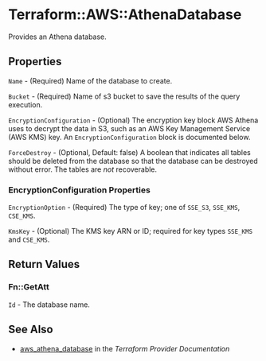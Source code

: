 # Terraform::AWS::AthenaDatabase

Provides an Athena database.

## Properties

`Name` - (Required) Name of the database to create.

`Bucket` - (Required) Name of s3 bucket to save the results of the query execution.

`EncryptionConfiguration` - (Optional) The encryption key block AWS Athena uses to decrypt the data in S3, such as an AWS Key Management Service (AWS KMS) key. An `EncryptionConfiguration` block is documented below.

`ForceDestroy` - (Optional, Default: false) A boolean that indicates all tables should be deleted from the database so that the database can be destroyed without error. The tables are *not* recoverable.

### EncryptionConfiguration Properties

`EncryptionOption` - (Required) The type of key; one of `SSE_S3`, `SSE_KMS`, `CSE_KMS`.

`KmsKey` - (Optional) The KMS key ARN or ID; required for key types `SSE_KMS` and `CSE_KMS`.


## Return Values

### Fn::GetAtt

`Id` - The database name.

## See Also

* [aws_athena_database](https://www.terraform.io/docs/providers/aws/r/athena_database.html) in the _Terraform Provider Documentation_